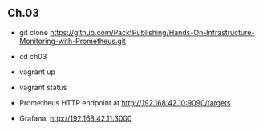 ## Ch.03
- git clone https://github.com/PacktPublishing/Hands-On-Infrastructure-Monitoring-with-Prometheus.git
- cd ch03
- vagrant up
- vagrant status
  
- Prometheus HTTP endpoint at http://192.168.42.10:9090/targets
- Grafana: http://192.168.42.11:3000